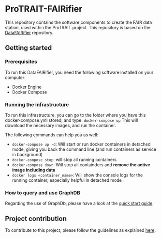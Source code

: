# ProTRAIT-FAIRifier

This repository contains the software components to create the FAIR data station, used within the ProTRAIT project. This repository is based on the [DataFAIRifier](http://github.com/maastroclinic/DataFAIRifier) repository.

## Getting started

### Prerequisites

To run this DataFAIRifier, you need the following software installed on your computer:
* Docker Engine
* Docker Compose

### Running the infrastructure

To run this infrastructure, you can go to the folder where you have this docker-compose.yml stored, and type:
```docker-compose up```
This will download the necessary images, and run the container.

The following commands can help you as well:
* `docker-compose up -d`: Will start or run docker containers in detached mode, giving you back the command line (and run containers as service in background)
* `docker-compose stop`: will stop all running containers
* `docker-compose down`: Will stop all containders and **remove the active image including data**
* `docker logs <container_name>`: Will show the console logs for the running container, especially helpful in detached mode

### How to query and use GraphDB
Regarding the use of GraphDb, please have a look at the [quick start guide](http://graphdb.ontotext.com/documentation/free/quick-start-guide.html#explore-your-data-and-class-relationships)

## Project contribution

To contribute to this project, please follow the guidelines as explained [here](https://git-scm.com/book/en/v2/GitHub-Contributing-to-a-Project).
